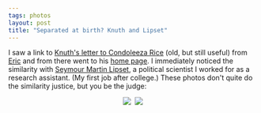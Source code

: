 ```yaml
---
tags: photos
layout: post
title: "Separated at birth? Knuth and Lipset"
---
```




I saw a link to <a href="http://www-cs-faculty.stanford.edu/~knuth/rice.html">Knuth's letter to Condoleeza Rice</a> (old, but still useful) from <a href="http://eric.buzzword.com/2004/12/03#a3742">Eric</a> and from there went to his <a href="http://www-cs-faculty.stanford.edu/~knuth/index.html">home page</a>. I immediately noticed the similarity with <a href="http://www.gmu.edu/departments/tipp/faculty/lipset/lipset.htm">Seymour Martin Lipset</a>, a political scientist I worked for as a research assistant. (My first job after college.) These photos don't quite do the similarity justice, but you be the judge:
<p align="center">
<img src="http://www.cwinters.com/images/blog/don_knuth.jpg" />&nbsp;
<img src="http://www.cwinters.com/images/blog/s_m_lipset.jpg" />
</p>


